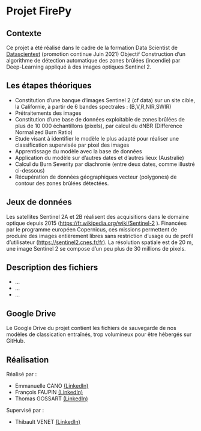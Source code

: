 # Projet FirePy

## Contexte
Ce projet a été réalisé dans le cadre de la formation Data Scientist de [Datascientest](https://datascientest.com/) (promotion continue Juin 2021) 
Objectif
Construction d’un algorithme de détection automatique des zones brûlées (incendie) par Deep-Learning appliqué à des images optiques Sentinel 2.

## Les étapes théoriques 
- Constitution d’une banque d’images Sentinel 2 (cf data) sur un site cible, la Californie, à partir de 6 bandes spectrales : (B,V,R,NIR,SWIR)
- Prétraitements des images
- Constitution d’une base de données exploitable de zones brûlées de plus de 10 000 échantillons (pixels), par calcul du dNBR (Difference Normalized Burn Ratio)
- Etude visant à identifier le modèle le plus adapté pour réaliser une classification supervisée par pixel des images
- Apprentissage du modèle avec la base de données
- Application du modèle sur d’autres dates et d’autres lieux (Australie)
- Calcul du Burn Severity par diachronie (entre deux dates, comme illustré ci-dessous)
- Récupération de données géographiques vecteur (polygones) de contour des zones brûlées détectées.
 
## Jeux de données
Les satellites Sentinel 2A et 2B réalisent des acquisitions dans le domaine optique depuis 2015 (https://fr.wikipedia.org/wiki/Sentinel-2 ). Financées par le programme européen Copernicus, ces missions permettent de produire des images entièrement libres sans restriction d’usage ou de profil d’utilisateur (https://sentinel2.cnes.fr/fr).
La résolution spatiale est de 20 m, une image Sentinel 2 se compose d’un peu plus de 30 millions de pixels.

## Description des fichiers
-	…
-	…
-	…

## Google Drive
Le Google Drive du projet contient les fichiers de sauvegarde de nos modèles de classication entraînés, trop volumineux pour être hébergés sur GitHub. 

## Réalisation
Réalisé par :
*	Emmanuelle CANO [(LinkedIn)](https://www.linkedin.com/in/emmanuelle-cano-4b845940/)
*	François FAUPIN [(LinkedIn)](https://www.linkedin.com/in/fran%C3%A7ois-faupin-03259418/)
*	Thomas GOSSART [(LinkedIn)](https://www.linkedin.com/in/gossartt/)

Supervisé par :
*	Thibault VENET [(LinkedIn)](https://www.linkedin.com/in/thibault-venet-49b1b5188/)

